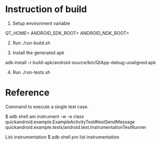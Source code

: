 

Instruction of build
====================

1. Setup environment variable

QT_HOME=
ANDROID_SDK_ROOT=
ANDROID_NDK_ROOT=

2. Run ./run-build.sh

3. Install the generated apk

adb install -r build-apk/android-source/bin/QtApp-debug-unaligned.apk

4. Run ./run-tests.sh


Reference
=========

Command to execute a single test case.

$ adb shell am  instrument -w -e class quickandroid.example.ExampleActivityTest#testSendMessage  quickandroid.example.tests/android.test.InstrumentationTestRunner

List instrumentation
$ adb shell pm list instrumentation


